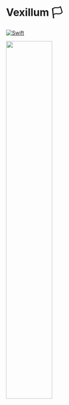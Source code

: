 # Vexillum 🏳

[![Swift](https://github.com/iSapozhnik/Vexillum/actions/workflows/CI.yml/badge.svg?branch=main)](https://github.com/iSapozhnik/Vexillum/actions/workflows/CI.yml)

<img src="https://user-images.githubusercontent.com/1089384/143769225-5b296bc4-1e9a-45aa-ad11-e784770b2101.png" width="50%" height="50%">
